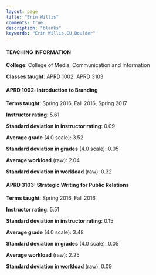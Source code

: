 ```yaml
---
layout: page
title: "Erin Willis" 
comments: true
description: "blanks"
keywords: "Erin Willis,CU,Boulder"
---
```

<head>
<script src="https://ajax.googleapis.com/ajax/libs/jquery/2.1.3/jquery.min.js"></script>
<script src="https://dl.dropboxusercontent.com/s/pc42nxpaw1ea4o9/highcharts.js?dl=0"></script>
<!-- <script src="../assets/js/highcharts.js"></script> -->
<style type="text/css">@font-face {
	font-family: "Bebas Neue";
	src: url(https://www.filehosting.org/file/details/544349/BebasNeue Regular.otf) format("opentype");
	}
	h1.Bebas { 
		font-family: "Bebas Neue", Verdana, Tahoma;
	}
</style>
</head>
	   
#### TEACHING INFORMATION

**College**: College of Media, Communication and Information

**Classes taught**: APRD 1002, APRD 3103

#### APRD 1002: Introduction to Branding

**Terms taught**: Spring 2016, Fall 2016, Spring 2017

**Instructor rating**: 5.61

**Standard deviation in instructor rating**: 0.09

**Average grade** (4.0 scale): 3.52

**Standard deviation in grades** (4.0 scale): 0.05

**Average workload** (raw): 2.04

**Standard deviation in workload** (raw): 0.32

#### APRD 3103: Strategic Writing for Public Relations

**Terms taught**: Spring 2016, Fall 2016

**Instructor rating**: 5.51

**Standard deviation in instructor rating**: 0.15

**Average grade** (4.0 scale): 3.48

**Standard deviation in grades** (4.0 scale): 0.05

**Average workload** (raw): 2.25

**Standard deviation in workload** (raw): 0.09

